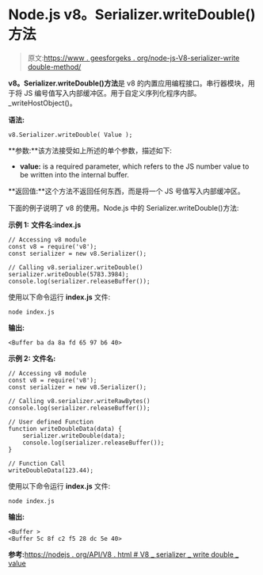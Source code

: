 # Node.js v8。Serializer.writeDouble()方法

> 原文:[https://www . geesforgeks . org/node-js-V8-serializer-write double-method/](https://www.geeksforgeeks.org/node-js-v8-serializer-writedouble-method/)

**v8。Serializer.writeDouble()方法**是 v8 的内置应用编程接口。串行器模块，用于将 JS 编号值写入内部缓冲区。用于自定义序列化程序内部。_writeHostObject()。

**语法:**

```
v8.Serializer.writeDouble( Value );
```

**参数:**该方法接受如上所述的单个参数，描述如下:

*   **value:** is a required parameter, which refers to the JS number value to be written into the internal buffer.

**返回值:**这个方法不返回任何东西，而是将一个 JS 号值写入内部缓冲区。

下面的例子说明了 v8 的使用。Node.js 中的 Serializer.writeDouble()方法:

**示例 1:** **文件名:index.js**

```
// Accessing v8 module
const v8 = require('v8');
const serializer = new v8.Serializer();

// Calling v8.serializer.writeDouble() 
serializer.writeDouble(5783.3984);
console.log(serializer.releaseBuffer());
```

使用以下命令运行 **index.js** 文件:

```
node index.js
```

**输出:**

```
<Buffer ba da 8a fd 65 97 b6 40>

```

**示例 2:** **文件名:**

```
// Accessing v8 module
const v8 = require('v8');
const serializer = new v8.Serializer();

// Calling v8.serializer.writeRawBytes() 
console.log(serializer.releaseBuffer());

// User defined Function
function writeDoubleData(data) {
    serializer.writeDouble(data);
    console.log(serializer.releaseBuffer());
}

// Function Call
writeDoubleData(123.44);
```

使用以下命令运行 **index.js** 文件:

```
node index.js
```

**输出:**

```
<Buffer >
<Buffer 5c 8f c2 f5 28 dc 5e 40>

```

**参考:**[https://nodejs . org/API/V8 . html # V8 _ serializer _ write double _ value](https://nodejs.org/api/v8.html#v8_serializer_writedouble_value)